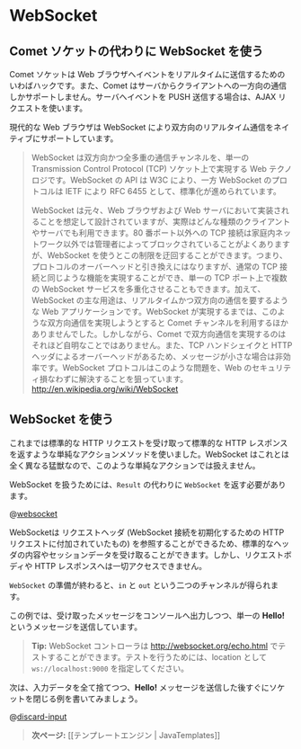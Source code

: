 <!--
# WebSockets
-->
# WebSocket

<!--
## Using WebSockets instead of Comet sockets
-->
## Comet ソケットの代わりに WebSocket を使う

<!--
A Comet socket is a kind of hack for sending live events to the web browser. Also, Comet only supports one-way communication from the server to the client. To push events to the server, the web browser can make Ajax requests.
-->
Comet ソケットは Web ブラウザへイベントをリアルタイムに送信するためのいわばハックです。また、Comet はサーバからクライアントへの一方向の通信しかサポートしません。サーバへイベントを PUSH 送信する場合は、AJAX リクエストを使います。

<!--
Modern web browsers natively support two-way live communication via WebSockets.
-->
現代的な Web ブラウザは WebSocket により双方向のリアルタイム通信をネイティブにサポートしています。

<!--
>WebSocket is a web technology providing for bi-directional, full-duplex communications channels, over a single Transmission Control Protocol (TCP) socket. The WebSocket API is being standardized by the W3C, and the WebSocket protocol has been standardized by the IETF as RFC 6455.
>
>WebSocket is designed to be implemented in web browsers and web servers, but it can be used by any client or server application. Because ordinary TCP connections to port numbers other than 80 are frequently blocked by administrators outside of home environments, it can be used as a way to circumvent these restrictions and provide similar functionality with some additional protocol overhead while multiplexing several WebSocket services over a single TCP port. Additionally, it serves a purpose for web applications that require real-time bi-directional communication. Before the implementation of WebSocket, such bi-directional communication was only possible using comet channels; however, a comet is not trivial to implement reliably, and due to the TCP Handshake and HTTP header overhead, it may be inefficient for small messages. The WebSocket protocol aims to solve these problems without compromising security assumptions of the web.
>
> <http://en.wikipedia.org/wiki/WebSocket>
-->
> WebSocket は双方向かつ全多重の通信チャンネルを、単一の Transmission Control Protocol (TCP) ソケット上で実現する Web テクノロジです。WebSocket の API は W3C により、一方 WebSocket のプロトコルは IETF により RFC 6455 として、標準化が進められています。
>
> WebSocket は元々、Web ブラウザおよび Web サーバにおいて実装されることを想定して設計されていますが、実際はどんな種類のクライアントやサーバでも利用できます。80 番ポート以外への TCP 接続は家庭内ネットワーク以外では管理者によってブロックされていることがよくありますが、WebSocket を使うとこの制限を迂回することができます。つまり、プロトコルのオーバーヘッドと引き換えにはなりますが、通常の TCP 接続と同じような機能を実現することができ、単一の TCP ポート上で複数の WebSocket サービスを多重化させることもできます。加えて、WebSocket の主な用途は、リアルタイムかつ双方向の通信を要するような Web アプリケーションです。WebSocket が実現するまでは、このような双方向通信を実現しようとすると Comet チャンネルを利用するほかありませんでした。しかしながら、Comet で双方向通信を実現するのはそれほど自明なことではありません。また、TCP ハンドシェイクと HTTP ヘッダによるオーバーヘッドがあるため、メッセージが小さな場合は非効率です。WebSocket プロトコルはこのような問題を、Web のセキュリティ損なわずに解決することを狙っています。
> <http://en.wikipedia.org/wiki/WebSocket>

<!--
## Handling WebSockets
-->
## WebSocket を使う

<!--
Until now we were using a simple action method to handle standard HTTP requests and send back standard HTTP results. WebSockets are a totally different beast, and can’t be handled via standard actions.
-->
これまでは標準的な HTTP リクエストを受け取って標準的な HTTP レスポンスを返すような単純なアクションメソッドを使いました。WebSocket はこれとは全く異なる猛獣なので、このような単純なアクションでは扱えません。

<!--
To handle a WebSocket your method must return a `WebSocket` instead of a `Result`:
-->
WebSocket を扱うためには、`Result` の代わりに `WebSocket` を返す必要があります。

@[websocket](code/javaguide/async/JavaWebSockets.java)

<!--
A WebSocket has access to the request headers (from the HTTP request that initiates the WebSocket connection) allowing you to retrieve standard headers and session data. But it doesn't have access to any request body, nor to the HTTP response.
-->
WebSocketは リクエストヘッダ (WebSocket 接続を初期化するための HTTP リクエストに付加されていたもの) を参照することができるため、標準的なヘッダの内容やセッションデータを受け取ることができます。しかし、リクエストボディや HTTP レスポンスへは一切アクセスできません。

<!--
When the `WebSocket` is ready, you get both `in` and `out` channels.
-->
`WebSocket` の準備が終わると、`in` と `out` という二つのチャンネルが得られます。

<!--
It this example, we print each message to console and we send a single **Hello!** message.
-->
この例では、受け取ったメッセージをコンソールへ出力しつつ、単一の **Hello!** というメッセージを送信しています。

<!--
> **Tip:** You can test your WebSocket controller on <http://websocket.org/echo.html>. Just set the location to `ws://localhost:9000`.
-->
> **Tip:** WebSocket コントローラは <http://websocket.org/echo.html> でテストすることができます。テストを行うためには、location として `ws://localhost:9000` を指定してください。

<!--
Let’s write another example that totally discards the input data and closes the socket just after sending the **Hello!** message:
-->
次は、入力データを全て捨てつつ、**Hello!** メッセージを送信した後すぐにソケットを閉じる例を書いてみましょう。

@[discard-input](code/javaguide/async/JavaWebSockets.java)

<!--
> **Next:** [[The template engine | JavaTemplates]]
-->
> **次ページ:** [[テンプレートエンジン | JavaTemplates]]

